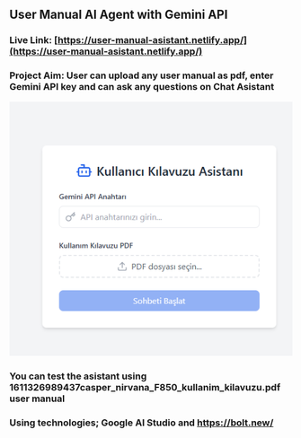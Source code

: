 ## User Manual AI Agent with Gemini API
### Live Link: [https://user-manual-asistant.netlify.app/](https://user-manual-asistant.netlify.app/)
### Project Aim: User can upload any user manual as pdf, enter Gemini API key and can ask any questions on Chat Asistant

![alt text](user_manual_ai_agent.png)

### You can test the asistant using 1611326989437casper_nirvana_F850_kullanim_kilavuzu.pdf user manual
### Using technologies; Google AI Studio and https://bolt.new/
